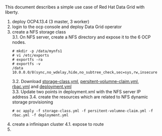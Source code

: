 This document describes a simple use case of Red Hat Data Grid with liberty.

1. deploy OCP4.13.4 (3 master, 3 worker)   
2. login to the ocp console and deploy Data Grid operator
3. create a NFS storage class   
    3.1. On NFS server, create a NFS directory and expose it to the 6 OCP nodes.
    ```
    # mkdir -p /data/mynfs1
    # vi /etc/exports
    # exportfs -ra
    # exportfs -v
    /data         	10.0.0.0/8(sync,no_wdelay,hide,no_subtree_check,sec=sys,rw,insecure,no_root_squash,no_all_squash)
    ```
    3.2. Download [storage-class.yml](https://raw.githubusercontent.com/e30532/RHDG/main/storage-class.yml), [persitent-volumne-claim.yml](https://raw.githubusercontent.com/e30532/RHDG/main/persitent-volumne-claim.yml), [rbac.yml](https://raw.githubusercontent.com/e30532/RHDG/main/rbac.yml) and [deployment.yml](https://raw.githubusercontent.com/e30532/RHDG/main/deployment.yml)   
    3.3. Update two points in deployment.xml with the NFS server IP address
    3.4. create the resources which are related to NFS dynamic storage provisioning
    ```
    # oc apply -f storage-class.yml -f persitent-volumne-claim.yml -f rbac.yml -f deployment.yml
    ```
4. create a infinispan cluster
    4.1. expose to route 
5. 

